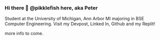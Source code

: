 ### Hi there 👋 @pikklefish here, aka Peter

Student at the University of Michigan, Ann Arbor MI majoring in BSE Computer Engineering.
Visit my Devpost, Linked In, Github and my Replit!

more info to come. 
